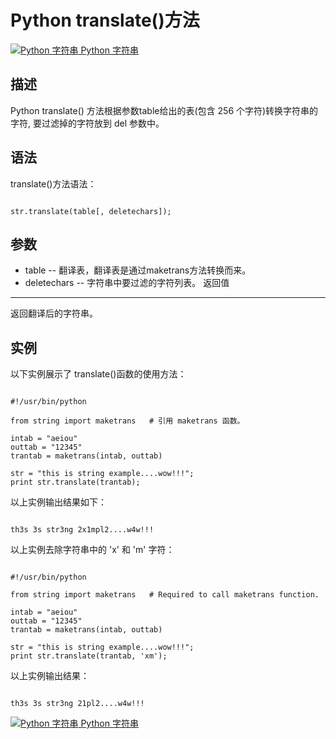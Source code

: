 Python translate()方法
====================

 [![Python 字符串](../images/up.gif)
 Python 字符串](python-strings.html)


  描述
--

 Python translate() 方法根据参数table给出的表(包含 256 个字符)转换字符串的字符, 要过滤掉的字符放到 del 参数中。

 语法
--

 translate()方法语法：

 
```

str.translate(table[, deletechars]);

```

 参数
--

  * table -- 翻译表，翻译表是通过maketrans方法转换而来。
 * deletechars -- 字符串中要过滤的字符列表。
  返回值
---

 返回翻译后的字符串。

 实例
--

 以下实例展示了 translate()函数的使用方法：

 
```

#!/usr/bin/python

from string import maketrans   # 引用 maketrans 函数。

intab = "aeiou"
outtab = "12345"
trantab = maketrans(intab, outtab)

str = "this is string example....wow!!!";
print str.translate(trantab);

```

 以上实例输出结果如下：

 
```

th3s 3s str3ng 2x1mpl2....w4w!!!

```

 以上实例去除字符串中的 'x' 和 'm' 字符： 

 
```

#!/usr/bin/python

from string import maketrans   # Required to call maketrans function.

intab = "aeiou"
outtab = "12345"
trantab = maketrans(intab, outtab)

str = "this is string example....wow!!!";
print str.translate(trantab, 'xm');

```

 以上实例输出结果： 

 
```

th3s 3s str3ng 21pl2....w4w!!!

```

  [![Python 字符串](../images/up.gif)
 Python 字符串](python-strings.html)